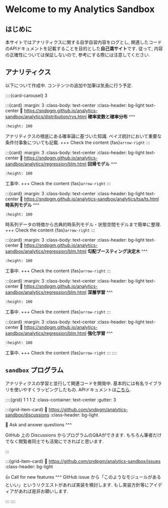 # Welcome to my Analytics Sandbox

## はじめに

本サイトではアナリティクスに関する自学自習内容をログとし, 関連したコードのAPIドキュメントを記載することを目的とした**自己満サイト**です.
従って, 内容の正確性については保証しないので, 参考にする際には注意してください.

## アナリティクス

以下について作成中. コンテンツの追加や加筆は気長に行う予定.

::::{card-carousel} 3

:::{card}
:margin: 3
:class-body: text-center
:class-header: bg-light text-center
:link: https://sndpgm.github.io/analytics-sandbox/analytics/distribution/rvs.html
**確率変数と確率分布**
^^^
```{image} 
:height: 100
```

アナリティクスの根底にある確率論に基づいた知識. ベイズ統計において重要な条件付事象についても記載.
+++
Check the content {fas}`arrow-right`
:::

:::{card}
:margin: 3
:class-body: text-center
:class-header: bg-light text-center
:link: https://sndpgm.github.io/analytics-sandbox/analytics/regression/blm.html
**回帰モデル**
^^^
```{image} 
:height: 100
```

工事中.
+++
Check the content {fas}`arrow-right`
:::

:::{card}
:margin: 3
:class-body: text-center
:class-header: bg-light text-center
:link: https://sndpgm.github.io/analytics-sandbox/analytics/tsa/ts.html
**時系列モデル**
^^^
```{image} 
:height: 100
```

時系列データの特徴から古典的時系列モデル・状態空間モデルまで簡単に整理.
+++
Check the content {fas}`arrow-right`
:::

:::{card}
:margin: 3
:class-body: text-center
:class-header: bg-light text-center
:link: https://sndpgm.github.io/analytics-sandbox/analytics/regression/blm.html
**勾配ブースティング決定木**
^^^
```{image} 
:height: 100
```

工事中.
+++
Check the content {fas}`arrow-right`
:::

:::{card}
:margin: 3
:class-body: text-center
:class-header: bg-light text-center
:link: https://sndpgm.github.io/analytics-sandbox/analytics/regression/blm.html
**深層学習**
^^^
```{image} 
:height: 100
```

工事中.
+++
Check the content {fas}`arrow-right`
:::

:::{card}
:margin: 3
:class-body: text-center
:class-header: bg-light text-center
:link: https://sndpgm.github.io/analytics-sandbox/analytics/regression/blm.html
**強化学習**
^^^
```{image} 
:height: 100
```

工事中.
+++
Check the content {fas}`arrow-right`
:::
::::


## `sandbox` プログラム

アナリティクスの学習と並行して関連コードを開発中.
基本的には有名ライブラリを使いやすくラッピングしたもの.
APIドキュメントは[こちら](api/sandbox/index).

::::{grid} 1 1 1 2
:class-container: text-center
:gutter: 3

:::{grid-item-card}
:link: https://github.com/sndpgm/analytics-sandbox/discussions
:class-header: bg-light

💬 Ask and answer questions
^^^

GitHub 上の Discussions からプログラムのQ&Aができます. もちろん筆者だけでなく閲覧者同士でも活発にできればと思います.

:::

:::{grid-item-card}
:link: https://github.com/sndpgm/analytics-sandbox/issues
:class-header: bg-light

👍 Call for new features
^^^
GitHub issue から「このようなモジュールがあるといい」というリクエストがあれば実装を検討します.
もし実装方針等にアイディアがあれば是非お願いします.

:::
::::
